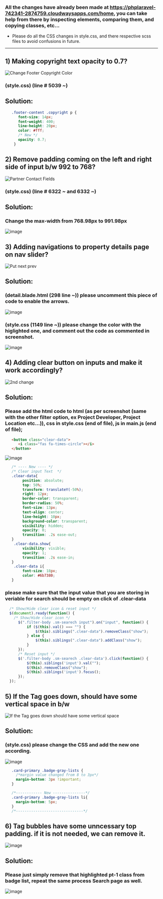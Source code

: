 ### All the changes have already been made at https://phplaravel-742341-2874759.cloudwaysapps.com/home, you can take help from there by inspecting elements, comparing them, and copying classes, etc...

+ Please do all the CSS changes in style.css, and there respective scss files to avoid confusions in future.

<hr>

## 1) Making copyright text opacity to 0.7?

![Change Footer Copyright Color](https://user-images.githubusercontent.com/64412852/189831002-76d566b6-bbe5-4e95-9b2a-b9f8db9a7404.png)

### (style.css) (line # 5039 ~)

## Solution: 

```css
   .footer-content .copyright p {
      font-size: 14px;
      font-weight: 400;
      line-height: 20px;
      color: #fff;
      /* New */
      opacity: 0.7;
    }
```

## 2) Remove padding coming on the left and right side of input b/w 992 to 768?

![Partner   Contact Fields](https://user-images.githubusercontent.com/64412852/189831009-91203398-6c33-4fac-b261-e63ce4aad917.png)

### (style.css) (line # 6322 ~ and 6332 ~)

## Solution: 

### Change the max-width from <b>768.98px</b> to <b>991.98px</b>

![image](https://user-images.githubusercontent.com/64412852/189832774-60e3f851-af84-4ee7-b7af-447d4fda661a.png)


## 3) Adding navigations to property details page on nav slider? 

![Put next prev](https://user-images.githubusercontent.com/64412852/189857352-9e0be147-e146-4b8c-92f5-e685f747a876.png)

## Solution: 

### (detail.blade.html (298 line ~)) please uncomment this piece of code to enable the arrows.

![image](https://user-images.githubusercontent.com/64412852/189864506-193607a2-50b6-4898-9379-fc89b729b89d.png)

### (style.css (1149 line ~)) please change the color with the higlighted one, and comment out the code as commented in screenshot.

![image](https://user-images.githubusercontent.com/64412852/190113788-70c3e4d3-bc7d-474d-a3ea-07da0afa7d0d.png)

## 4) Adding clear button on inputs and make it work accordingly?

![2nd change](https://user-images.githubusercontent.com/64412852/190114585-2986e9e9-31e6-4dbf-bfaa-6f93291aaa62.png)

## Solution: 

### Please add the html code to html (as per screenshot (same with the other filter option, ex Project Developer, Project Location etc...)), css in style.css (end of file), js in main.js (end of file);

```html
   <button class="clear-data">
      <i class="fas fa-times-circle"></i>
   </button>
```
![image](https://user-images.githubusercontent.com/64412852/190117376-e1510f52-3e6f-4403-8f5d-bf65dd1ecf77.png)


```css
   /* ---- New ---- */
   /* Clear input Text  */
   .clear-data{
        position: absolute;
        top: 50%;
        transform: translateY(-50%);
        right: 12px;
        border-color: transparent;
        border-radius: 50%;
        font-size: 13px;
        text-align: center;
        line-height: 10px;
        background-color: transparent;
        visibility: hidden;
        opacity: 0;
        transition: .2s ease-out;
   }
    .clear-data.show{
        visibility: visible;
        opacity: 1;
        transition: .2s ease-in;
   }
    .clear-data i{
        font-size: 18px;
        color: #6b7380;
   }
```

### please make sure that the input value that you are storing in veriable for search should be empty on click of .clear-data

```js
  /* Show/Hide clear icon & reset input */
  $(document).ready(function() {
    /* Show/Hide clear icon */
      $(".filter-body .sm-searech input").on("input", function() {
          if ($(this).val() === "") {
              $(this).siblings(".clear-data").removeClass("show");
          } else {
              $(this).siblings(".clear-data").addClass("show");
          }
      });
      /* Reset input */
      $('.filter-body .sm-searech .clear-data').click(function() {
          $(this).siblings('input').val("");
          $(this).removeClass("show");
          $(this).siblings('input').focus();
      });
  });
```

## 5) If the Tag goes down, should have some vertical space in b/w

![If the Tag goes down should have some vertical space](https://user-images.githubusercontent.com/64412852/190368686-22cf44e8-fedd-472e-b7ce-f12810888817.png)

## Solution: 

### (style.css) please change the CSS and add the new one according.

![image](https://user-images.githubusercontent.com/64412852/190565258-196b4668-01e1-42dd-b2ab-9c0651bda4ed.png)

```css
   .card-primary .badge-gray-lists {
     /*margin value changed from 8 to 3px*/
     margin-bottom: 3px !important;
   }

   /*------------ New ---------------*/
   .card-primary .badge-gray-lists li{
     margin-bottom: 5px;
   }
   /*-------------------------------*/
```

## 6) Tag bubbles have some unncessary top padding. if it is not needed, we can remove it.

![image](https://user-images.githubusercontent.com/64412852/190372130-b73261a3-350f-460d-9587-12e980dbe4f8.png)

## Solution: 

### Please just simply remove that highlighted pt-1 class from badge list, repeat the same process Search page as well.

![image](https://user-images.githubusercontent.com/64412852/190371826-053bd453-9057-42e9-b0ea-4787199e4356.png)

